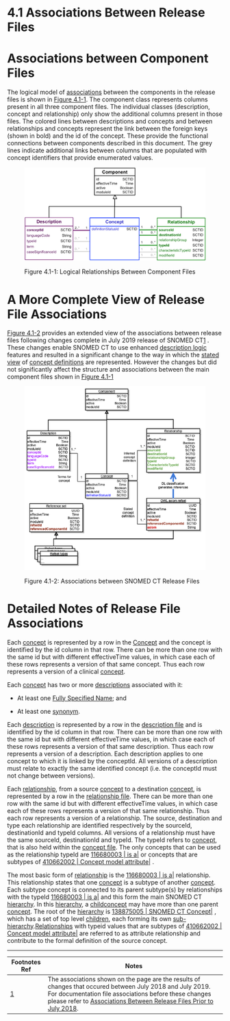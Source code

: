 # 4.1 Associations Between Release Files

# Associations between Component Files

The logical model of [associations](https://confluence.ihtsdotools.org/display/DOCGLOSS/association "Glossary link: associations") between the components in the release files is shown in [Figure 4.1-1](https://confluence.ihtsdotools.org/display/DOCRELFMT/4.1+Associations+Between+Release+Files#Figure-logical-relationships "Logical Relationships Between Component Files"). The component class represents columns present in all three component files. The individual classes (description, concept and relationship) only show the additional columns present in those files. The colored lines between descriptions and concepts and between relationships and concepts represent the link between the foreign keys (shown in bold) and the id of the concept. These provide the functional connections between components described in this document. The grey lines indicate additional links between columns that are populated with concept identifiers that provide enumerated values.

<figure><img src="../images/38245430.png" alt="" title=""><figcaption><p>Figure 4.1-1: Logical Relationships Between Component Files</p></figcaption></figure>

# A More Complete View of Release File Associations

[Figure 4.1-2](https://confluence.ihtsdotools.org/display/DOCRELFMT/4.1+Associations+Between+Release+Files#Figure-assoc-2019 "Associations between SNOMED CT Release Files") provides an extended view of the associations between release files following changes complete in July 2019 release of SNOMED CT[1](https://confluence.ihtsdotools.org/display/DOCRELFMT/4.1+Associations+Between+Release+Files#Footnote1 "Footnote: Click here to display the footnote") . These changes enable SNOMED CT to use enhanced [description logic](https://confluence.ihtsdotools.org/display/DOCGLOSS/description+logic "Glossary link: description logic") features and resulted in a significant change to the way in which the [stated view](https://confluence.ihtsdotools.org/display/DOCGLOSS/stated+view "Glossary link: stated view") of [concept definitions](https://confluence.ihtsdotools.org/display/DOCGLOSS/concept+definition "Glossary link: concept definitions") are represented. However the changes but did not significantly affect the structure and associations between the main component files shown in [Figure 4.1-1](https://confluence.ihtsdotools.org/display/DOCRELFMT/4.1+Associations+Between+Release+Files#Figure-logical-relationships "Logical Relationships Between Component Files")

<figure><img src="../images/104498359.png" alt="" title=""><figcaption><p>Figure 4.1-2: Associations between SNOMED CT Release Files</p></figcaption></figure>

# Detailed Notes of Release File Associations

Each [concept](https://confluence.ihtsdotools.org/display/DOCGLOSS/concept "Glossary link: concept") is represented by a row in the [Concept](https://confluence.ihtsdotools.org/display/DOCRELFMT/Concept+file "Reference term: Concept file") and the concept is identified by the id column in that row. There can be more than one row with the same id but with different effectiveTime values, in which case each of these rows represents a version of that same concept. Thus each row represents a version of a clinical [concept](https://confluence.ihtsdotools.org/display/DOCGLOSS/concept "Glossary link: concept"). 

Each [concept](https://confluence.ihtsdotools.org/display/DOCGLOSS/concept "Glossary link: concept") has two or more [descriptions](https://confluence.ihtsdotools.org/display/DOCGLOSS/description "Glossary link: descriptions") associated with it:

  * At least one [Fully Specified Name](https://confluence.ihtsdotools.org/display/DOCGLOSS/Fully+Specified+Name "Glossary link: Fully Specified Name"); and

  * At least one [synonym](https://confluence.ihtsdotools.org/display/DOCGLOSS/synonym "Glossary link: synonym").

Each [description](https://confluence.ihtsdotools.org/display/DOCGLOSS/description "Glossary link: description") is represented by a row in the [description file](https://confluence.ihtsdotools.org/display/DOCRELFMT/description+file "Reference term: description file") and is identified by the id column in that row. There can be more than one row with the same id but with different effectiveTime values, in which case each of these rows represents a version of that same description. Thus each row represents a version of a description. Each description applies to one concept to which it is linked by the conceptId. All versions of a description must relate to exactly the same identified concept (i.e. the conceptId must not change between versions).

Each [relationship](https://confluence.ihtsdotools.org/display/DOCGLOSS/relationship "Glossary link: relationship"), from a source [concept](https://confluence.ihtsdotools.org/display/DOCGLOSS/concept "Glossary link: concept") to a destination [concept](https://confluence.ihtsdotools.org/display/DOCGLOSS/concept "Glossary link: concept"), is represented by a row in the [relationship file](https://confluence.ihtsdotools.org/display/DOCRELFMT/relationship+file "Reference term: relationship file"). There can be more than one row with the same id but with different effectiveTime values, in which case each of these rows represents a version of that same relationship. Thus each row represents a version of a relationship. The source, destination and type each relationship are identified respectively by the sourceId, destinationId and typeId columns. All versions of a relationship must have the same sourceId, destinationId and typeId. The typeId refers to [concept](https://confluence.ihtsdotools.org/display/DOCGLOSS/concept "Glossary link: concept"), that is also held within the [concept file](https://confluence.ihtsdotools.org/display/DOCRELFMT/concept+file "Reference term: concept file"). The only concepts that can be used as the relationship typeId are [ 116680003 | is a|](http://snomed.info/id/116680003 "116680003 | is a |") or concepts that are subtypes of [ 410662002 | Concept model attribute|](http://snomed.info/id/410662002 "410662002 | Concept model attribute |") .

The most basic form of [relationship](https://confluence.ihtsdotools.org/display/DOCGLOSS/relationship "Glossary link: relationship") is the [ 116680003 | is a|](http://snomed.info/id/116680003 "116680003 | is a |") relationship. This relationship states that one [concept](https://confluence.ihtsdotools.org/display/DOCGLOSS/concept "Glossary link: concept") is a subtype of another [concept](https://confluence.ihtsdotools.org/display/DOCGLOSS/concept "Glossary link: concept"). Each subtype concept is connected to its parent subtype(s) by relationships with the typeId [ 116680003 | is a|](http://snomed.info/id/116680003 "116680003 | is a |") and this form the main SNOMED CT [hierarchy](https://confluence.ihtsdotools.org/display/DOCGLOSS/hierarchy "Glossary link: hierarchy"). In this [hierarchy](https://confluence.ihtsdotools.org/display/DOCGLOSS/hierarchy "Glossary link: hierarchy"), a [child](https://confluence.ihtsdotools.org/display/DOCGLOSS/child "Glossary link: child")[concept](https://confluence.ihtsdotools.org/display/DOCGLOSS/concept "Glossary link: concept") may have more than one parent [concept](https://confluence.ihtsdotools.org/display/DOCGLOSS/concept "Glossary link: concept"). The root of the [hierarchy](https://confluence.ihtsdotools.org/display/DOCGLOSS/hierarchy "Glossary link: hierarchy") is [ 138875005 | SNOMED CT Concept|](http://snomed.info/id/138875005 "138875005 | SNOMED CT Concept |") , which has a set of top level [children](https://confluence.ihtsdotools.org/display/DOCGLOSS/children "Glossary link: children"), each forming its own [sub-hierarchy](https://confluence.ihtsdotools.org/display/DOCGLOSS/sub-hierarchy "Glossary link: sub-hierarchy").[Relationships](https://confluence.ihtsdotools.org/display/DOCGLOSS/Relationship "Glossary link: Relationships") with typeid values that are subtypes of [ 410662002 | Concept model attribute|](http://snomed.info/id/410662002 "410662002 | Concept model attribute |") are referred to as attribute relationship and contribute to the formal definition of the source concept.

* * *

Footnotes Ref | Notes  
---|---  
[1](https://confluence.ihtsdotools.org/display/DOCRELFMT/4.1+Associations+Between+Release+Files#FootnoteMarker1-0 "Footnote: Click to return to reference in text") |  The associations shown on the page are the results of changes that occured between July 2018 and July 2019. For documentation file associations before these changes please refer to [Associations Between Release Files Prior to July 2018](Associations-Between-Release-Files-Prior-to-July-2018_104498356.html). 
